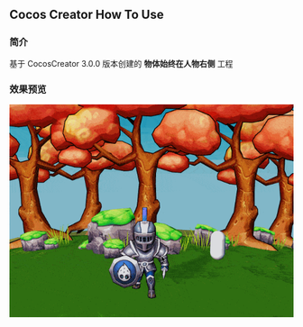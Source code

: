 ## Cocos Creator How To Use

### 简介

基于 CocosCreator 3.0.0 版本创建的 **物体始终在人物右侧** 工程

### 效果预览
![image](../../gif/202203/2022030562.gif)